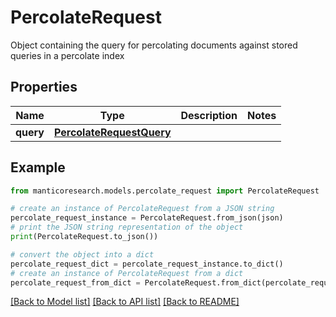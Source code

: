 # PercolateRequest

Object containing the query for percolating documents against stored queries in a percolate index

## Properties

Name | Type | Description | Notes
------------ | ------------- | ------------- | -------------
**query** | [**PercolateRequestQuery**](PercolateRequestQuery.md) |  | 

## Example

```python
from manticoresearch.models.percolate_request import PercolateRequest

# create an instance of PercolateRequest from a JSON string
percolate_request_instance = PercolateRequest.from_json(json)
# print the JSON string representation of the object
print(PercolateRequest.to_json())

# convert the object into a dict
percolate_request_dict = percolate_request_instance.to_dict()
# create an instance of PercolateRequest from a dict
percolate_request_from_dict = PercolateRequest.from_dict(percolate_request_dict)
```
[[Back to Model list]](../README.md#documentation-for-models) [[Back to API list]](../README.md#documentation-for-api-endpoints) [[Back to README]](../README.md)


